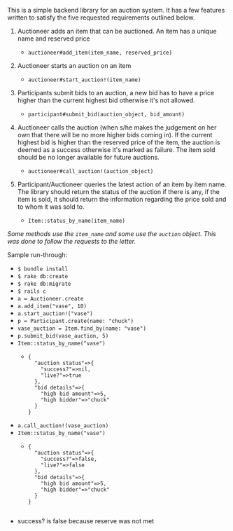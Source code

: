 This is a simple backend library for an auction system. It has a few features written to satisfy the five requested requirements outlined below.

1. Auctioneer adds an item that can be auctioned. An item has a unique name and reserved price
    - `auctioneer#add_item(item_name, reserved_price)`

2. Auctioneer starts an auction on an item
    - `auctioneer#start_auction!(item_name)`

3. Participants submit bids to an auction, a new bid has to have a price higher than the current highest bid otherwise it's not allowed.
    - `participant#submit_bid(auction_object, bid_amount)`

4. Auctioneer calls the auction (when s/he makes the judgement on her own that there will be no more higher bids coming in). If the current highest bid is higher than the reserved price of the item, the auction is deemed as a success otherwise it's marked as failure. The item sold should be no longer available for future auctions.
    - `auctioneer#call_auction!(auction_object)`

5. Participant/Auctioneer queries the latest action of an item by item name. The library should return the status of the auction if there is any, if the item is sold, it should return the information regarding the price sold and to whom it was sold to.
    - `Item::status_by_name(item_name)`

*Some methods use the `item_name` and some use the `auction` object. This was done to follow the requests to the letter.*

Sample run-through:

- `$ bundle install`
- `$ rake db:create`
- `$ rake db:migrate`
- `$ rails c`
- `a = Auctioneer.create`
- `a.add_item("vase", 10)`
- `a.start_auction!("vase")`
- `p = Participant.create(name: "chuck")`
- `vase_auction = Item.find_by(name: "vase")`
- `p.submit_bid(vase_auction, 5)`
- `Item::status_by_name("vase")`
    - ```
      {
        "auction status"=>{
          "success?"=>nil,
          "live?"=>true
        },
        "bid details"=>{
          "high bid amount"=>5,
          "high bidder"=>"chuck"
        }
      }
      ```
- `a.call_auction!(vase_auction)`
- `Item::status_by_name("vase")`
    - ```
      {
        "auction status"=>{
          "success?"=>false,
          "live?"=>false
        },
        "bid details"=>{
          "high bid amount"=>5,
          "high bidder"=>"chuck"
        }
      }
    ```
- success? is false because reserve was not met
